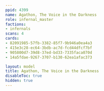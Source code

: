 ```yaml
---
ppid: 4399
name: Agathon, The Voice in the Darkness
role: infernal_master
factions:
- infernals
scans: 4
cards:
- 82091985-57fb-3382-85f7-9b946a0ea4a3
- 415e3c28-ec64-3bdb-ac7d-fcd44dfcf7bf
- 905800d7-39d8-37ed-bd33-7335faca070d
- 14a5fdae-9267-3707-b130-62ea1afac373

layout: model
title: Agathon, The Voice in the Darkness
disableToc: true
hidden: true
---
```

